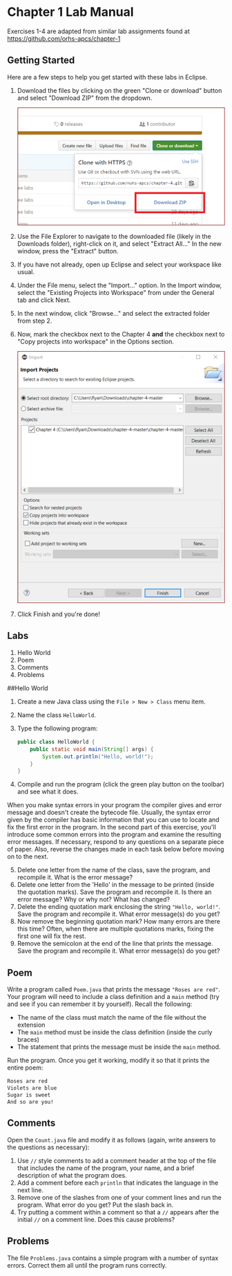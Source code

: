 # Chapter 1 Lab Manual

Exercises 1-4 are adapted from similar lab assignments found at https://github.com/orhs-apcs/chapter-1 

## Getting Started

Here are a few steps to help you get started with these labs in Eclipse.

1. Download the files by clicking on the green "Clone or download" button and select "Download ZIP" from the dropdown.

   ![Downloading the files](images/github_download.png)

2. Use the File Explorer to navigate to the downloaded file (likely in the Downloads folder), right-click on it, and select "Extract All..." In the new window, press the "Extract" button.

3. If you have not already, open up Eclipse and select your workspace like usual.

4. Under the File menu, select the "Import..." option. In the Import window, select the "Existing Projects into Workspace" from under the General tab and click Next.

5. In the next window, click "Browse..." and select the extracted folder from step 2.

6. Now, mark the checkbox next to the Chapter 4 **and** the checkbox next to "Copy projects into workspace" in the Options section.

   ![Import projects window](images/eclipse_import.png)

7. Click Finish and you're done!

## Labs

1. Hello World
2. Poem
3. Comments
4. Problems

##Hello World

1. Create a new Java class using the `File > New > Class` menu item.

2. Name the class `HelloWorld`.

3. Type the following program:

   ```java
   public class HelloWorld {
       public static void main(String[] args) {
           System.out.println("Hello, world!");
       }
   }
   ```

4. Compile and run the program (click the green play button on the toolbar) and see what it does.

When you make syntax errors in your program the compiler gives and error message and doesn't create the bytecode file. Usually, the syntax error given by the compiler has basic information that you can use to locate and fix the first error in the program. In the second part of this exercise, you'll introduce some common errors into the program and examine the resulting error messages. If necessary, respond to any questions on a separate piece of paper. Also, reverse the changes made in each task below before moving on to the next.

5. Delete one letter from the name of the class, save the program, and recompile it. What is the error message?
6. Delete one letter from the 'Hello' in the message to be printed (inside the quotation marks). Save the program and recompile it. Is there an error message? Why or why not? What has changed?
7. Delete the ending quotation mark enclosing the string `"Hello, world!"`. Save the program and recompile it. What error message(s) do you get?
8. Now remove the beginning quotation mark? How many errors are there this time?  Often, when there are multiple quotations marks, fixing the first one will fix the rest. 
9. Remove the semicolon at the end of the line that prints the message. Save the program and recompile it. What error message(s) do you get?

## Poem

Write a program called `Poem.java` that prints the message `"Roses are red"`. Your program will need to include a class definition and a `main` method (try and see if you can remember it by yourself). Recall the following:

* The name of the class must match the name of the file without the extension
* The `main` method must be inside the class definition (inside the curly braces)
* The statement that prints the message must be inside the `main` method.

Run the program. Once you get it working, modify it so that it prints the entire poem:

```
Roses are red
Violets are blue
Sugar is sweet
And so are you!
```

## Comments

Open the `Count.java` file and modify it as follows (again, write answers to the questions as necessary):

1. Use `//` style comments to add a comment header at the top of the file that includes the name of the program, your name, and a brief description of what the program does.
2. Add a comment before each `println` that indicates the language in the next line.
3. Remove one of the slashes from one of your comment lines and run the program.  What error do you get? Put the slash back in.
4. Try putting a comment within a comment so that a `//` appears after the initial `//` on a comment line. Does this cause problems?

## Problems

The file `Problems.java` contains a simple program with a number of syntax errors. Correct them all until the program runs correctly.